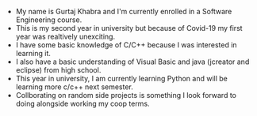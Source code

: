 - My name is Gurtaj Khabra and I'm currently enrolled in a Software Engineering course.
- This is my second year in university but because of Covid-19 my first year was realtively unexciting.
- I have some basic knowledge of C/C++ because I was interested in learning it.
- I also have a basic understanding of Visual Basic and java (jcreator and eclipse) from high school.
- This year in university, I am currently learning Python and will be learning more c/c++ next semester.
- Collborating on random side projects is something I look forward to doing alongside working my coop terms.


<!---
GurtajK/GurtajK is a ✨ special ✨ repository because its `README.md` (this file) appears on your GitHub profile.
You can click the Preview link to take a look at your changes.
- You can reach me at gurtaj@ualberta.ca if you need to contact me. (add when the time is right)
--->
